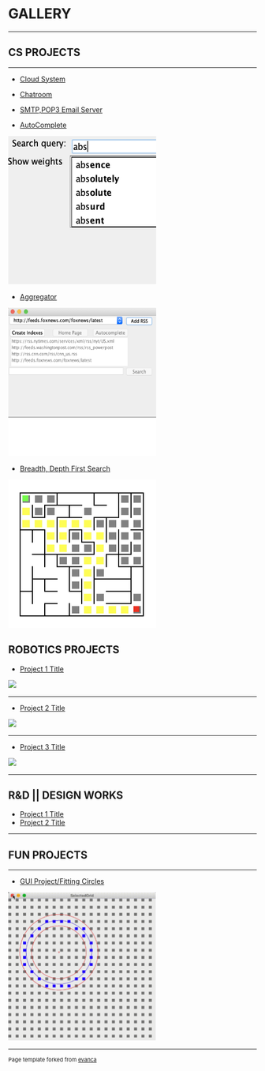 # GALLERY
---

## CS PROJECTS
---
- [Cloud System](https://github.com/cchun319/DFS_BFS)
<!-- <img src="" height="300" width="300"/> -->

- [Chatroom](https://github.com/cchun319/DFS_BFS)
<!-- <img src="" height="300" width="300"/> -->

- [SMTP,POP3 Email Server](https://github.com/cchun319/DFS_BFS)
<!-- <img src="" height="300" width="300"/> -->

- [AutoComplete](https://github.com/cchun319/DFS_BFS)
<img src="images/au.png" height="300" width="300"/>

- [Aggregator](https://github.com/cchun319/DFS_BFS)
<img src="images/ag.png" height="300" width="300"/>

- [Breadth, Depth First Search](https://github.com/cchun319/DFS_BFS)
<img src="images/DFS_BFS.png" height="300" width="300"/>

## ROBOTICS PROJECTS

- [Project 1 Title](/sample_page)
<img src="images/dummy_thumbnail.jpg?raw=true"/>

---
- [Project 2 Title](/pdf/sample_presentation.pdf)
<img src="images/dummy_thumbnail.jpg?raw=true"/>

---
- [Project 3 Title](http://example.com/)
<img src="images/dummy_thumbnail.jpg?raw=true"/>

---

## R&D || DESIGN WORKS

- [Project 1 Title](http://example.com/)
- [Project 2 Title](http://example.com/)

---

## FUN PROJECTS
---
- [GUI Project/Fitting Circles](https://github.com/cchun319/GUI_fun)
<img src="images/fitcircle_intro.PNG" height="300" width="300"/>

---
<p style="font-size:11px">Page template forked from <a href="https://github.com/evanca/quick-portfolio">evanca</a></p>
<!-- Remove above link if you don't want to attibute -->
